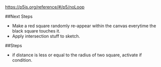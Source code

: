 https://p5js.org/reference/#/p5/noLoop

##Next Steps
- Make a red square randomly re-appear within the canvas everytime the black square touches it.
- Apply intersection stuff to sketch.

##Steps
- if distance is less or equal to the radius of two square, activate if condition.
